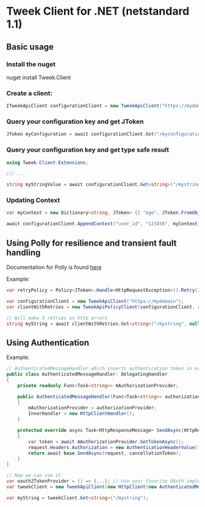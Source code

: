 # Tweek Client for .NET (netstandard 1.1)

## Basic usage
### Install the nuget
nuget install Tweek.Client

### Create a client:
```csharp
ITweekApiClient configurationClient = new TweekApiClient("https://mydomain");
```

### Query your configuration key and get JToken
```csharp
JToken myConfiguration = await configurationClient.Get("/myconfiguration", null);
```

### Query your configuration key and get type safe result
```csharp
using Tweek.Client.Extensions;

/// ... 

string myStringValue = await configurationClient.Get<string>("/mystring", null);
```


### Updating Context
```csharp
var myContext = new Dictionary<string, JToken> {{ "age", JToken.FromObject(23) }};

await configurationClient.AppendContext("user_id", "123456", myContext);
```

## Using Polly for resilience and transient fault handling
Documentation for Polly is found [here](https://github.com/App-vNext/Polly#resilience-policies)

Example:
```csharp
var retryPolicy = Policy<JToken>.Handle<HttpRequestException>().Retry(3);

var configurationClient = new TweekApiClient("https://mydomain");
var clientWithRetries = new TweekApiPolicyClient(configurationClient, retryPolicy);

// Will make 3 retries on http errors
string myString = await clientWithRetries.Get<string>("/mystring", null);
```

## Using Authentication

Example:

```csharp
// AuthenticatedMessageHandler which inserts authentication token in every request
public class AuthenticatedMessageHandler: DelegatingHandler
{
    private readonly Func<Task<string>> mAuthorizationProvider;

    public AuthenticatedMessageHandler(Func<Task<string>> authorizationProvider)
    {
        mAuthorizationProvider = authorizationProvider;
        InnerHandler = new HttpClientHandler();
    }

    protected override async Task<HttpResponseMessage> SendAsync(HttpRequestMessage request, CancellationToken cancellationToken)
    {
        var token = await mAuthorizationProvider.GetTokenAsync();
        request.Headers.Authorization = new AuthenticationHeaderValue("Bearer", token);
        return await base.SendAsync(request, cancellationToken);
    }
}

// Now we can use it
var oauth2TokenProvider = () => {...}; // Use your favorite OAuth implementation, for example ADAL
var tweekClient = new TweekApiClient(new HttpClient(new AuthenticatedMessageHandler(oauth2TokenProvider)) { BaseUri = new Uri("https://example.com") });

var myString = tweekClient.Get<string>("/mystring");
```
